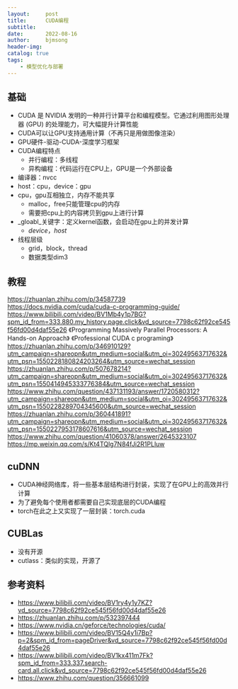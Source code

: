 ```yaml
---
layout:     post
title:      CUDA编程
subtitle:   
date:       2022-08-16
author:     bjmsong
header-img: 
catalog: true
tags:
    - 模型优化与部署
---
```

## 基础
- CUDA 是 NVIDIA 发明的一种并行计算平台和编程模型。它通过利用图形处理器 (GPU) 的处理能力，可大幅提升计算性能
- CUDA可以让GPU支持通用计算（不再只是用做图像渲染）
- GPU硬件-驱动-CUDA-深度学习框架
- CUDA编程特点
    - 并行编程：多线程
    - 异构编程：代码运行在CPU上，GPU是一个外部设备
- 编译器：nvcc
- host：cpu，device：gpu
- cpu，gpu互相独立，内存不能共享
    - malloc，free只能管理cpu的内存
    - 需要把cpu上的内容拷贝到gpu上进行计算
- _gloabl_关键字：定义kernel函数，会启动在gpu上的并发计算
    - _device_，_host_
- 线程层级
    - grid，block，thread
    - 数据类型dim3

## 教程
https://zhuanlan.zhihu.com/p/34587739
https://docs.nvidia.com/cuda/cuda-c-programming-guide/
https://www.bilibili.com/video/BV1Mb4y1p7BG?spm_id_from=333.880.my_history.page.click&vd_source=7798c62f92ce545f56fd00d4daf55e26 
《Programming Massively Parallel Processors: A Hands-on Approach》
《Professional CUDA c programing》
https://zhuanlan.zhihu.com/p/346910129?utm_campaign=shareopn&utm_medium=social&utm_oi=30249563717632&utm_psn=1550228180824203264&utm_source=wechat_session
https://zhuanlan.zhihu.com/p/507678214?utm_campaign=shareopn&utm_medium=social&utm_oi=30249563717632&utm_psn=1550414945333776384&utm_source=wechat_session
https://www.zhihu.com/question/437131193/answer/1720580312?utm_campaign=shareopn&utm_medium=social&utm_oi=30249563717632&utm_psn=1550228289704345600&utm_source=wechat_session
https://zhuanlan.zhihu.com/p/360441891?utm_campaign=shareopn&utm_medium=social&utm_oi=30249563717632&utm_psn=1550227953178607616&utm_source=wechat_session
https://www.zhihu.com/question/41060378/answer/2645323107
https://mp.weixin.qq.com/s/Kt4TQlg7N84fJi2R1PLluw

## cuDNN
- CUDA神经网络库，将一些基本层结构进行封装，实现了在GPU上的高效并行计算
- 为了避免每个使用者都需要自己实现底层的CUDA编程
- torch在此之上又实现了一层封装：torch.cuda

## CUBLas
- 没有开源
- cutlass：类似的实现，开源了

## 参考资料
- https://www.bilibili.com/video/BV1ry4y1y7KZ?vd_source=7798c62f92ce545f56fd00d4daf55e26
- https://zhuanlan.zhihu.com/p/532397444
- https://www.nvidia.cn/geforce/technologies/cuda/
- https://www.bilibili.com/video/BV15Q4y1i7Bp?p=2&spm_id_from=pageDriver&vd_source=7798c62f92ce545f56fd00d4daf55e26
- https://www.bilibili.com/video/BV1kx411m7Fk?spm_id_from=333.337.search-card.all.click&vd_source=7798c62f92ce545f56fd00d4daf55e26
- https://www.zhihu.com/question/356661099